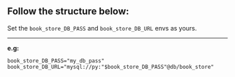 ## Follow the structure below:

Set the `book_store_DB_PASS` and `book_store_DB_URL` envs as yours.

----

**e.g:**  
```
book_store_DB_PASS="my_db_pass"
book_store_DB_URL="mysql://py:"$book_store_DB_PASS"@db/book_store"
```
